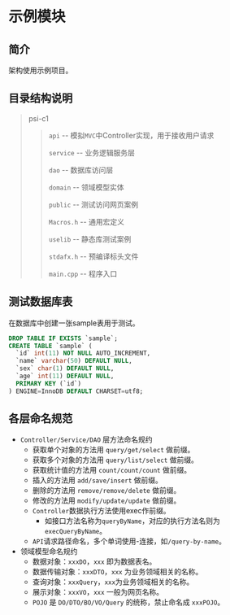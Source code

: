 # 示例模块

## 简介
架构使用示例项目。

## 目录结构说明
> psi-c1
>
> > `api` -- 模拟`MVC`中Controller实现，用于接收用户请求
> >
> > `service` -- 业务逻辑服务层
> >
> > `dao` -- 数据库访问层
> >
> > `domain`  -- 领域模型实体
> >
> > `public` -- 测试访问网页案例
> >
> > `Macros.h` -- 通用宏定义
> >
> > `uselib` -- 静态库测试案例
> >
> > `stdafx.h` -- 预编译标头文件
> >
> > `main.cpp` -- 程序入口

## 测试数据库表

在数据库中创建一张sample表用于测试。

```sql
DROP TABLE IF EXISTS `sample`;
CREATE TABLE `sample` (
  `id` int(11) NOT NULL AUTO_INCREMENT,
  `name` varchar(50) DEFAULT NULL,
  `sex` char(1) DEFAULT NULL,
  `age` int(11) DEFAULT NULL,
  PRIMARY KEY (`id`)
) ENGINE=InnoDB DEFAULT CHARSET=utf8;
```

## 各层命名规范

- `Controller/Service/DAO` 层方法命名规约
  - 获取单个对象的方法用 `query/get/select` 做前缀。
  - 获取多个对象的方法用 `query/list/select` 做前缀。
  - 获取统计值的方法用 `count/count/count` 做前缀。
  - 插入的方法用 `add/save/insert` 做前缀。
  - 删除的方法用 `remove/remove/delete` 做前缀。
  - 修改的方法用 `modify/update/update` 做前缀。
  - `Controller`数据执行方法使用exec作前缀。
    - 如接口方法名称为`queryByName`，对应的执行方法名则为`execQueryByName`。
  - `API`请求路径命名，多个单词使用-连接，如`/query-by-name`。
- 领域模型命名规约
  - 数据对象：`xxxDO`，`xxx` 即为数据表名。
  - 数据传输对象：`xxxDTO`，`xxx` 为业务领域相关的名称。
  - 查询对象：`xxxQuery`，`xxx`为业务领域相关的名称。
  - 展示对象：`xxxVO`，`xxx` 一般为网页名称。
  - `POJO` 是 `DO/DTO/BO/VO/Query` 的统称，禁止命名成 `xxxPOJO`。
